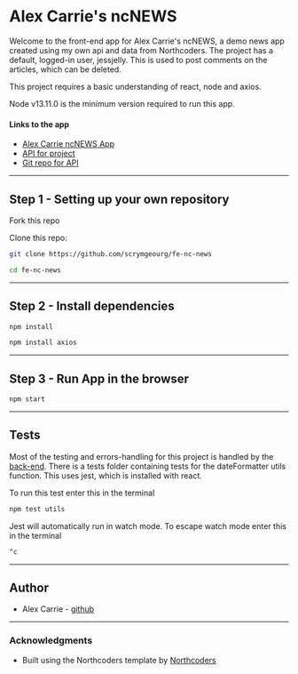 # Alex Carrie's ncNEWS

Welcome to the front-end app for Alex Carrie's ncNEWS, a demo news app created using my own api and data from Northcoders.
The project has a default, logged-in user, jessjelly. This is used to post comments on the articles, which can be deleted.

This project requires a basic understanding of react, node and axios.

Node v13.11.0 is the minimum version required to run this app.

#### Links to the app

- [Alex Carrie ncNEWS App](https://alex-carrie-nc-news.netlify.app/)
- [API for project](https://ac-nc-news.herokuapp.com/api)
- [Git repo for API](https://github.com/scrymgeourg/be-nc-news)

---

## Step 1 - Setting up your own repository

Fork this repo

Clone this repo:

```bash
git clone https://github.com/scrymgeourg/fe-nc-news

cd fe-nc-news
```

---

## Step 2 - Install dependencies

```bash
npm install

npm install axios

```

---

## Step 3 - Run App in the browser

```bash
npm start
```

---

## Tests

Most of the testing and errors-handling for this project is handled by the [back-end](https://github.com/scrymgeourg/be-nc-news).
There is a tests folder containing tests for the dateFormatter utils function. This uses jest, which is installed with react.

To run this test enter this in the terminal

```bash
npm test utils
```

Jest will automatically run in watch mode. To escape watch mode enter this in the terminal

```bash
^c
```

---

## Author

- Alex Carrie - [github](https://github.com/scrymgeourg/)

---

### Acknowledgments

- Built using the Northcoders template by [Northcoders](https://northcoders.com/)
